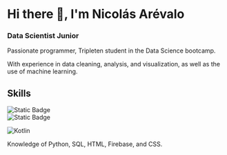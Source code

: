 # Hi there 👋, I'm Nicolás Arévalo
### Data Scientist Junior

Passionate programmer, Tripleten student in the Data Science bootcamp.

With experience in data cleaning, analysis, and visualization, as well as the use of machine learning. 

## Skills
![Static Badge](https://img.shields.io/badge/Python?style=for-the-badge&logo=python&logoColor=255%2C%20255%2C%20255)<br>
![Static Badge](https://img.shields.io/badge/Python?style=for-the-badge&logo=python&logoColor=255%2C%20255%2C%20255&logoSize=auto&labelColor=255%2C%200%2C%200&color=255%2C%20255%2C%20255)


![Kotlin](https://img.shields.io/badge/Kotlin-0095D5?style=for-the-badge&logo=kotlin&logoColor=white&labelColor=101010)</br>



Knowledge of Python, SQL, HTML, Firebase, and CSS.


<!--
**nicolukas0631/nicolukas0631** is a ✨ _special_ ✨ repository because its `README.md` (this file) appears on your GitHub profile.

Here are some ideas to get you started:

- 🔭 I’m currently working on ...
- 🌱 I’m currently learning ...
- 👯 I’m looking to collaborate on ...
- 🤔 I’m looking for help with ...
- 💬 Ask me about ...
- 📫 How to reach me: ...
- 😄 Pronouns: ...
- ⚡ Fun fact: ...
-->
